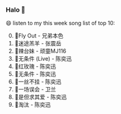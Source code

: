 

### Halo 👋

😄 listen to my this week song list of top 10:

0. 🌈Fly Out - 兄弟本色
1. 🌈迷途羔羊 - 张震岳
2. 🌈辣台妹 - 顽童MJ116
3. 🌈无条件 (Live) - 陈奕迅
4. 🌈红玫瑰 - 陈奕迅
5. 🌈无条件 - 陈奕迅
6. 🌈一丝不挂 - 陈奕迅
7. 🌈一场误会 - 卫兰
8. 🌈是但求其爱 - 陈奕迅
9. 🌈淘汰 - 陈奕迅

